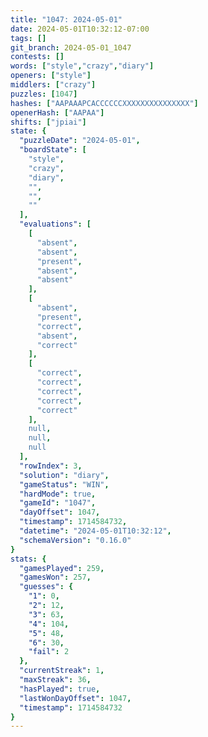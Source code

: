 ```yaml
---
title: "1047: 2024-05-01"
date: 2024-05-01T10:32:12-07:00
tags: []
git_branch: 2024-05-01_1047
contests: []
words: ["style","crazy","diary"]
openers: ["style"]
middlers: ["crazy"]
puzzles: [1047]
hashes: ["AAPAAAPCACCCCCCXXXXXXXXXXXXXXX"]
openerHash: ["AAPAA"]
shifts: ["jpiai"]
state: {
  "puzzleDate": "2024-05-01",
  "boardState": [
    "style",
    "crazy",
    "diary",
    "",
    "",
    ""
  ],
  "evaluations": [
    [
      "absent",
      "absent",
      "present",
      "absent",
      "absent"
    ],
    [
      "absent",
      "present",
      "correct",
      "absent",
      "correct"
    ],
    [
      "correct",
      "correct",
      "correct",
      "correct",
      "correct"
    ],
    null,
    null,
    null
  ],
  "rowIndex": 3,
  "solution": "diary",
  "gameStatus": "WIN",
  "hardMode": true,
  "gameId": "1047",
  "dayOffset": 1047,
  "timestamp": 1714584732,
  "datetime": "2024-05-01T10:32:12",
  "schemaVersion": "0.16.0"
}
stats: {
  "gamesPlayed": 259,
  "gamesWon": 257,
  "guesses": {
    "1": 0,
    "2": 12,
    "3": 63,
    "4": 104,
    "5": 48,
    "6": 30,
    "fail": 2
  },
  "currentStreak": 1,
  "maxStreak": 36,
  "hasPlayed": true,
  "lastWonDayOffset": 1047,
  "timestamp": 1714584732
}
---
```

<!-- more -->
